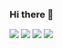 ### Hi there 👋

<!--
**Haruki-Yama/Haruki-Yama** is a ✨ _special_ ✨ repository because its `README.md` (this file) appears on your GitHub profile.

Here are some ideas to get you started:

- 🔭 I’m currently working on ...
- 🌱 I’m currently learning ...
- 👯 I’m looking to collaborate on ...
- 🤔 I’m looking for help with ...
- 💬 Ask me about ...
- 📫 How to reach me: ...
- 😄 Pronouns: ...
- ⚡ Fun fact: ...
-->
![](http://github-profile-summary-cards.vercel.app/api/cards/profile-details?username=Haruki-Yama&theme=default)
![](http://github-profile-summary-cards.vercel.app/api/cards/repos-per-language?username=Haruki-Yama&theme=default)
![](http://github-profile-summary-cards.vercel.app/api/cards/most-commit-language?username=Haruki-Yama&theme=default)
![](http://github-profile-summary-cards.vercel.app/api/cards/stats?username=Haruki-Yama&theme=default)
